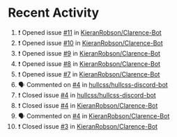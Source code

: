 # Recent Activity 

<!--START_SECTION:activity-->
1. ❗️ Opened issue [#11](https://github.com/KieranRobson/Clarence-Bot/issues/11) in [KieranRobson/Clarence-Bot](https://github.com/KieranRobson/Clarence-Bot)
2. ❗️ Opened issue [#10](https://github.com/KieranRobson/Clarence-Bot/issues/10) in [KieranRobson/Clarence-Bot](https://github.com/KieranRobson/Clarence-Bot)
3. ❗️ Opened issue [#9](https://github.com/KieranRobson/Clarence-Bot/issues/9) in [KieranRobson/Clarence-Bot](https://github.com/KieranRobson/Clarence-Bot)
4. ❗️ Opened issue [#8](https://github.com/KieranRobson/Clarence-Bot/issues/8) in [KieranRobson/Clarence-Bot](https://github.com/KieranRobson/Clarence-Bot)
5. ❗️ Opened issue [#7](https://github.com/KieranRobson/Clarence-Bot/issues/7) in [KieranRobson/Clarence-Bot](https://github.com/KieranRobson/Clarence-Bot)
6. 🗣 Commented on [#4](https://github.com/hullcss/hullcss-discord-bot/issues/4) in [hullcss/hullcss-discord-bot](https://github.com/hullcss/hullcss-discord-bot)
7. ❗️ Closed issue [#4](https://github.com/hullcss/hullcss-discord-bot/issues/4) in [hullcss/hullcss-discord-bot](https://github.com/hullcss/hullcss-discord-bot)
8. ❗️ Closed issue [#4](https://github.com/KieranRobson/Clarence-Bot/issues/4) in [KieranRobson/Clarence-Bot](https://github.com/KieranRobson/Clarence-Bot)
9. 🗣 Commented on [#4](https://github.com/KieranRobson/Clarence-Bot/issues/4) in [KieranRobson/Clarence-Bot](https://github.com/KieranRobson/Clarence-Bot)
10. ❗️ Closed issue [#3](https://github.com/KieranRobson/Clarence-Bot/issues/3) in [KieranRobson/Clarence-Bot](https://github.com/KieranRobson/Clarence-Bot)
<!--END_SECTION:activity-->
